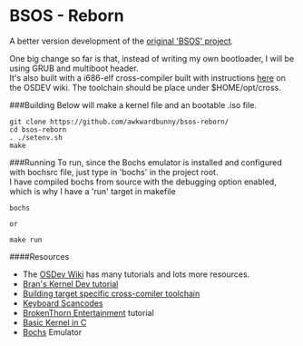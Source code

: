BSOS - Reborn
===========
A better version development of the [original 'BSOS' project](https://github.com/aplabs/bsos).

One big change so far is that, instead of writing my own bootloader, I will be using GRUB and multiboot header.  
It's also built with a i686-elf cross-compiler built with instructions [here](http://wiki.osdev.org/GCC_Cross-Compiler) on the OSDEV wiki. The toolchain should be place under $HOME/opt/cross.

###Building
Below will make a kernel file and an bootable .iso file.
```
git clone https://github.com/awkwardbunny/bsos-reborn/
cd bsos-reborn
. ./setenv.sh
make
```

###Running
To run, since the Bochs emulator is installed and configured with bochsrc file, just type in 'bochs' in the project root.  
I have compiled bochs from source with the debugging option enabled, which is why I have a 'run' target in makefile  
```
bochs  

or

make run
```

####Resources
* The [OSDev Wiki](http://wiki.osdev.org/) has many tutorials and lots more resources.
* [Bran's Kernel Dev tutorial](http://www.osdever.net/bkerndev/Docs/title.htm)
* [Building target specific cross-comiler toolchain](http://wiki.osdev.org/GCC_Cross-Compiler)
* [Keyboard Scancodes](http://flint.cs.yale.edu/cs422/doc/art-of-asm/pdf/APNDXC.PDF)
* [BrokenThorn Entertainment](http://www.brokenthorn.com/Resources/) tutorial
* [Basic Kernel in C](http://www.cs.vu.nl/~herbertb/misc/basickernel.pdf)
* [Bochs](http://bochs.sourceforge.net/) Emulator
